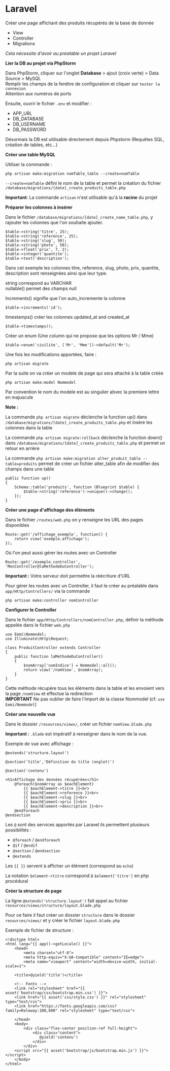 # Laravel 

Créer une page affichant des produits récupérés de la base de donnée 

* View
* Controller
* Migrations

_Cela nécessite d'avoir au préalable un projet Laravel_


__Lier la DB au projet via PhpStorm__

Dans PhpStorm, cliquer sur l'onglet **Database** > ajout (croix verte) > Data Source > MySQL \
Remplir les champs de la fenêtre de configuration et cliquer sur `tester la connexion`\
Attention aux numéros de ports

Ensuite, ouvrir le fichier `.env` et modifier :
* APP_URL
* DB_DATABASE
* DB_USERNAME
* DB_PASSWORD

Désormais la DB est utilisable directement depuis Phpstorm (Requêtes SQL, création de tables, etc...)

__Créer une table MySQL__

Utiliser la commande :

    php artisan make:migration nomTable_table --create=nomTable

`--create=nomTable` défini le nom de la table et permet la création du fichier `/database/migrations/[date]_create_produits_table.php`
    
**Important**: La commande `artisan` n'est utilisable qu'à la **racine** du projet

__Préparer les colonnes à insérer__

Dans le fichier `/database/migrations/[date]_create_name_table.php`, y rajouter les colonnes que l'on souhaite ajouter.

    $table->string('titre', 25);
    $table->string('reference', 25);
    $table->string('slug', 50);
    $table->string('photo', 50);
    $table->float('prix', 7, 2);
    $table->integer('quantite');
    $table->text('description');
    
Dans cet exemple les colonnes titre, reference, slug, photo, prix, quantite, description sont renseignées ainsi que leur type.

string correspond au VARCHAR\
nullable() permet des champs null

Increments() signifie que l'on auto_incremente la colonne

    $table->increments('id');

timestamps() créer les colonnes updated_at and created_at

    $table->timestamps();

Créer un enum (Une column qui ne propose que les options Mr / Mme)
        
    $table->enum('civilite', ['Mr', 'Mme'])->default('Mr');
    
Une fois les modifications apportées, faire :

    php artisan migrate
    
Par la suite on va créer un modele de page qui sera attaché à la table créée

    php artisan make:model Nommodel
Par convention le nom du modele est au singulier abvec la premiere lettre en majuscule

**Note :**

La commande `php artisan migrate` déclenche la function up() dans `/database/migrations/[date]_create_produits_table.php` et insère les colonnes dans la table

La commande `php artisan migrate:rollback` déclenche la function down() dans `/database/migrations/[date]_create_produits_table.php` et permet un retour en arrière

La commande `php artisan make:migration alter_produit_table --table=produits` permet de créer un fichier alter_table afin de modifier des champs dans une table 

    public function up()
    {
        Schema::table('produits', function (Blueprint $table) {
            $table->string('reference')->unique()->change();
        });
    }

__Créer une page d'affichage des éléments__

Dans le fichier `/routes/web.php` on y renseigne les URL des pages disponibles

    Route::get('/affichage_exemple', function() {
        return view('exemple.affichage');
    });

Où l'on peut aussi gérer les routes avec un Controller 

    Route::get('/exemple_controller', 'MonController@laMethodeDuController');

**Important :** Votre serveur doit permettre la réécriture d'URL

Pour gérer les routes avec un Controller, il faut le créer au préalable dans `app/Http/Controllers/` via la commande

    php artisan make:controller nomController

__Configurer le Controller__

Dans le fichier `app/Http/Controllers/nomController.php`, définir la méthode appelée dans le fichier `web.php` 

    use Eemi\Nommodel;
    use Illuminate\Http\Request;
    
    class ProduitController extends Controller
    { 
        public function laMethodeDuController()
        {
            $nomArray['nomIndice'] = Nommodel::all();
            return view('/nomView', $nomArray);
        }
    }
        
Cette méthode récupère tous les éléments dans la table et les envoient vers la page `/nomView` et effectue la redirection\
**IMPORTANT** Ne pas oublier de faire l'import de la classe Nommodel (cf: `use Eemi/Nommodel`)

__Créer une nouvelle vue__

Dans le dossier `/resources/views/`, créer un fichier `nomView.blade.php`

**Important :** `.blade` est impératif à renseigner dans le nom de la vue.

Exemple de vue avec affichage :

    @extends('structure.layout')
    
    @section('title','Définition du title (onglet)')
    
    @section('contenu')

    <h1>Affichage des données récupérées</h1>
        @foreach($nomArray as $eachElement)
            {{ $eachElement->titre }}<br>
            {{ $eachElement->reference }}<br>
            {{ $eachElement->slug }}<br>
            {{ $eachElement->prix }}<br>
            {{ $eachElement->description }}<br>
        @endforeach
    @endsection 
    
Les `@` sont des services apportés par Laravel ils permettent plusieurs possibilités :
* `@foreach` / `@endforeach`
* `@if` / `@endif`
* `@section` / `@endsection`
* `@extends`

Les `{{ }}` servent à afficher un élément (correspond au `echo`)

La notation ` $element->titre ` correspond à `$element['titre']` en php procédural

__Créer la structure de page__

La ligne `@extends('structure.layout')` fait appel au fichier `resources/views/structure/layout.blade.php`

Pour ce faire il faut créer un dossier `structure` dans le dossier `resources/views/` et y créer le fichier `layout.blade.php`

Exemple de fichier de structure : 

    <!doctype html>
    <html lang="{{ app()->getLocale() }}">
        <head>
            <meta charset="utf-8">
            <meta http-equiv="X-UA-Compatible" content="IE=edge">
            <meta name="viewport" content="width=device-width, initial-scale=1">

        <title>@yield('title')</title>

        <!-- Fonts -->
        <link rel="stylesheet" href="{{ asset('bootstrap/css/bootstrap.min.css') }}">
        <link href="{{ asset('css/style.css') }}" rel="stylesheet" type="text/css">
        <link href="https://fonts.googleapis.com/css?family=Raleway:100,600" rel="stylesheet" type="text/css">

        </head>
        <body>
            <div class="flex-center position-ref full-height">
                <div class="content">
                   @yield('contenu')
                </div>
            </div>
        <script src="{{ asset('bootstrap/js/bootstrap.min.js') }}"></script>
        </body>
    </html>